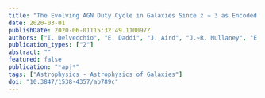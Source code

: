 ```yaml
---
title: "The Evolving AGN Duty Cycle in Galaxies Since z ∼ 3 as Encoded in the X-Ray Luminosity Function"
date: 2020-03-01
publishDate: 2020-06-01T15:32:49.110097Z
authors: ["I. Delvecchio", "E. Daddi", "J. Aird", "J.~R. Mullaney", "E. Bernhard", "L.~P. Grimmett", "R. Carraro", "A. Cimatti", "G. Zamorani", "N. Caplar", "F. Vito", "D. Elbaz", "G. Rodighiero"]
publication_types: ["2"]
abstract: ""
featured: false
publication: "*apj*"
tags: ["Astrophysics - Astrophysics of Galaxies"]
doi: "10.3847/1538-4357/ab789c"
---
```


